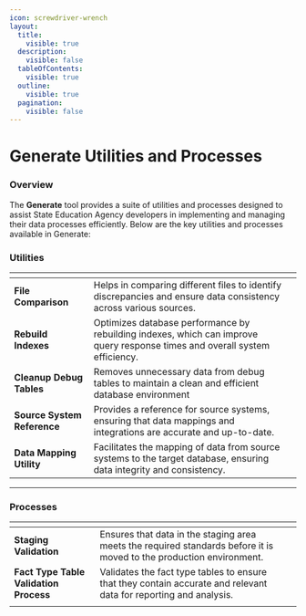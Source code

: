 ```yaml
---
icon: screwdriver-wrench
layout:
  title:
    visible: true
  description:
    visible: false
  tableOfContents:
    visible: true
  outline:
    visible: true
  pagination:
    visible: false
---
```


# Generate Utilities and Processes

### Overview

The **Generate** tool provides a suite of utilities and processes designed to assist State Education Agency developers in implementing and managing their data processes efficiently. Below are the key utilities and processes available in Generate:

### Utilities

<table data-view="cards"><thead><tr><th></th><th></th><th></th></tr></thead><tbody><tr><td><strong>File Comparison</strong></td><td>Helps in comparing different files to identify discrepancies and ensure data consistency across various sources.</td><td></td></tr><tr><td><strong>Rebuild Indexes</strong></td><td>Optimizes database performance by rebuilding indexes, which can improve query response times and overall system efficiency.</td><td></td></tr><tr><td><strong>Cleanup Debug Tables</strong></td><td>Removes unnecessary data from debug tables to maintain a clean and efficient database environment</td><td></td></tr><tr><td><strong>Source System Reference</strong></td><td>Provides a reference for source systems, ensuring that data mappings and integrations are accurate and up-to-date.</td><td></td></tr><tr><td><strong>Data Mapping Utility</strong></td><td>Facilitates the mapping of data from source systems to the target database, ensuring data integrity and consistency.</td><td></td></tr></tbody></table>

***

### Processes

<table data-view="cards"><thead><tr><th></th><th></th><th></th></tr></thead><tbody><tr><td><strong>Staging Validation</strong></td><td>Ensures that data in the staging area meets the required standards before it is moved to the production environment.</td><td></td></tr><tr><td><strong>Fact Type Table Validation Process</strong></td><td>Validates the fact type tables to ensure that they contain accurate and relevant data for reporting and analysis.</td><td></td></tr><tr><td></td><td></td><td></td></tr></tbody></table>
